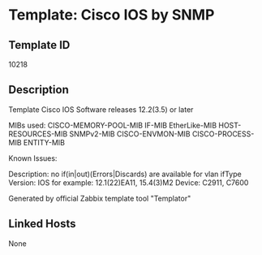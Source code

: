 # Template: Cisco IOS by SNMP

## Template ID
10218

## Description
Template Cisco IOS Software releases 12.2(3.5) or later

MIBs used:
CISCO-MEMORY-POOL-MIB
IF-MIB
EtherLike-MIB
HOST-RESOURCES-MIB
SNMPv2-MIB
CISCO-ENVMON-MIB
CISCO-PROCESS-MIB
ENTITY-MIB

Known Issues:

  Description: no if(in|out)(Errors|Discards) are available for vlan ifType
  Version: IOS for example: 12.1(22)EA11, 15.4(3)M2
  Device: C2911, C7600

Generated by official Zabbix template tool "Templator"

## Linked Hosts
None

